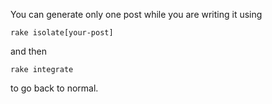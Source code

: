 You can generate only one post while you are writing it using
```
rake isolate[your-post]
```
and then

```
rake integrate
```

to go back to normal.